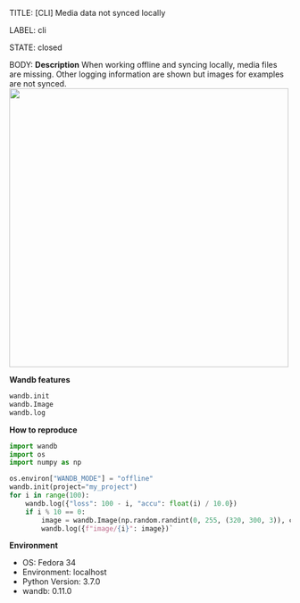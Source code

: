 TITLE:
[CLI] Media data not synced locally

LABEL:
cli

STATE:
closed

BODY:
**Description**
When working offline and syncing locally, media files are missing. Other logging information are shown but images for examples are not synced.
<img src="https://user-images.githubusercontent.com/19650385/125968148-d1430b03-7d89-49fc-82c6-cd2c0eb1ed80.png"  height="500">

**Wandb features**
```python
wandb.init
wandb.Image
wandb.log
```

**How to reproduce**
```python
import wandb
import os
import numpy as np

os.environ["WANDB_MODE"] = "offline"
wandb.init(project="my_project")
for i in range(100):
    wandb.log({"loss": 100 - i, "accu": float(i) / 10.0})
    if i % 10 == 0:
        image = wandb.Image(np.random.randint(0, 255, (320, 300, 3)), caption=f"{float(i)}")
        wandb.log({f"image/{i}": image})`

```
**Environment**
- OS: Fedora 34
- Environment: localhost
- Python Version: 3.7.0
- wandb: 0.11.0


